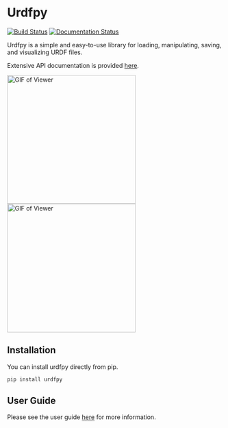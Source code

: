 # Urdfpy

[![Build Status](https://travis-ci.org/mmatl/urdfpy.svg?branch=master)](https://travis-ci.org/mmatl/urdfpy)
[![Documentation Status](https://readthedocs.org/projects/urdfpy/badge/?version=latest)](https://urdfpy.readthedocs.io/en/latest/?badge=latest)

Urdfpy is a simple and easy-to-use library for loading, manipulating, saving,
and visualizing URDF files.

Extensive API documentation is provided [here](https://urdfpy.readthedocs.io/en/latest/).

<p float="left">
  <img src="https://github.com/mmatl/urdfpy/blob/master/docs/source/_static/robotiq.gif?raw=true" alt="GIF of Viewer" width="300"/>
  <img src="https://github.com/mmatl/urdfpy/blob/master/docs/source/_static/ur5.gif?raw=true" alt="GIF of Viewer" width="300"/>
</p>

## Installation
You can install urdfpy directly from pip.

```bash
pip install urdfpy
```

## User Guide
Please see the user guide [here](https://urdfpy.readthedocs.io/en/latest/examples/index.html) for
more information.
